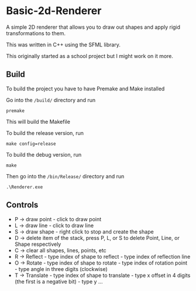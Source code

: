 # Basic-2d-Renderer
A simple 2D renderer that allows you to draw out shapes and apply rigid transformations to them.

This was written in C++ using the SFML library.

This originally started as a school project but I might work on it more.

## Build
To build the project you have to have Premake and Make installed

Go into the `/build/` directory and run

```
premake
```

This will build the Makefile

To build the release version, run

```
make config=release
```

To  build the debug version, run

```
make
```

Then go into the `/bin/Release/` directory and run

```
.\Renderer.exe
```

## Controls


* P -> draw point - click to draw point
* L -> draw line  - click to draw line
* S -> draw shape - right click to stop and create the shape
* D -> delete item of the stack, press P, L, or S to delete Point, Line, or Shape respectively
* C -> clear all shapes, lines, points, etc
* R -> Reflect   - type index of shape to reflect   - type index of reflection line
* O -> Rotate    - type index of shape to rotate    - type index of rotation point  - type angle in three digits (clockwise)
* T -> Translate - type index of shape to translate - type x offset in 4 digits (the first is a negative bit) - type y ...
